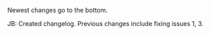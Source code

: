 Newest changes go to the bottom.


JB: Created changelog.  Previous changes include fixing issues 1, 3.